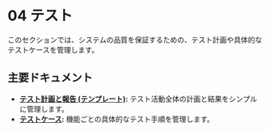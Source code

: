 # 04 テスト

このセクションでは、システムの品質を保証するための、テスト計画や具体的なテストケースを管理します。

## 主要ドキュメント
*   **[テスト計画と報告 (テンプレート)](./01_テスト計画と報告_Template.md):**
    テスト活動全体の計画と結果をシンプルに管理します。
*   **[テストケース](./02_テストケース/README.md):**
    機能ごとの具体的なテスト手順を管理します。

